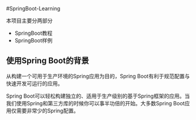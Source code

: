 #SpringBoot-Learning

本项目主要分两部分

- SpringBoot教程
- SpringBoot样例

## 使用Spring Boot的背景

从构建一个可用于生产环境的Spring应用为目的，Spring Boot有利于规范配置与快速开发可运行的应用。

Spring Boot可以轻松构建独立的、适用于生产级别的基于Spring框架的应用。当我们使用Spring和第三方库的时候你可以事半功倍的开始。大多数Spring Boot应用仅需要非常少的Spring配置。

## 